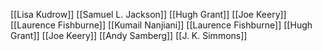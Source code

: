 [[Lisa Kudrow]]
[[Samuel L. Jackson]]
[[Hugh Grant]]
[[Joe Keery]]
[[Laurence Fishburne]]
[[Kumail Nanjiani]]
[[Laurence Fishburne]]
[[Hugh Grant]]
[[Joe Keery]]
[[Andy Samberg]]
[[J. K. Simmons]]
